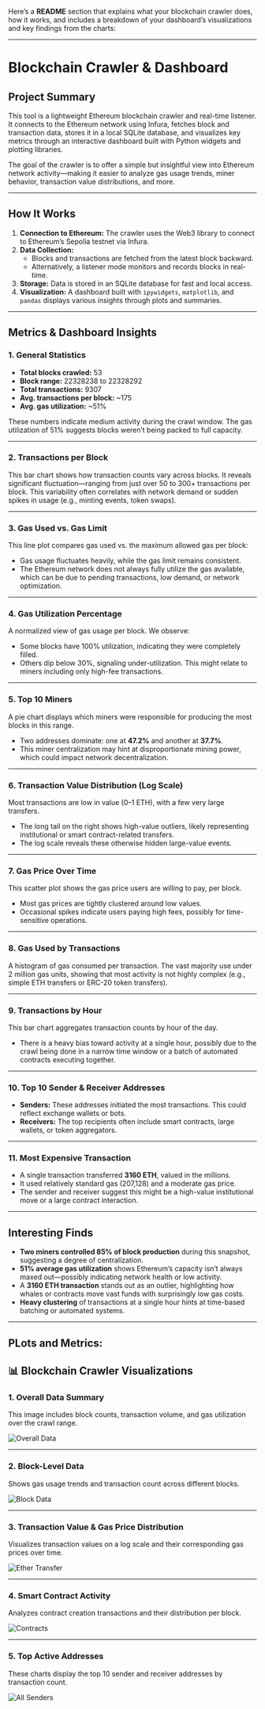 Here’s a **README** section that explains what your blockchain crawler does, how it works, and includes a breakdown of your dashboard’s visualizations and key findings from the charts:

---

# Blockchain Crawler & Dashboard

## Project Summary
This tool is a lightweight Ethereum blockchain crawler and real-time listener. It connects to the Ethereum network using Infura, fetches block and transaction data, stores it in a local SQLite database, and visualizes key metrics through an interactive dashboard built with Python widgets and plotting libraries.

The goal of the crawler is to offer a simple but insightful view into Ethereum network activity—making it easier to analyze gas usage trends, miner behavior, transaction value distributions, and more.

---

## How It Works
1. **Connection to Ethereum:** The crawler uses the Web3 library to connect to Ethereum’s Sepolia testnet via Infura.
2. **Data Collection:**
   - Blocks and transactions are fetched from the latest block backward.
   - Alternatively, a listener mode monitors and records blocks in real-time.
3. **Storage:** Data is stored in an SQLite database for fast and local access.
4. **Visualization:** A dashboard built with `ipywidgets`, `matplotlib`, and `pandas` displays various insights through plots and summaries.

---

## Metrics & Dashboard Insights

### 1. **General Statistics**
- **Total blocks crawled:** 53
- **Block range:** 22328238 to 22328292
- **Total transactions:** 9307
- **Avg. transactions per block:** ~175
- **Avg. gas utilization:** ~51%

These numbers indicate medium activity during the crawl window. The gas utilization of 51% suggests blocks weren’t being packed to full capacity.

---

### 2. **Transactions per Block**
This bar chart shows how transaction counts vary across blocks. It reveals significant fluctuation—ranging from just over 50 to 300+ transactions per block. This variability often correlates with network demand or sudden spikes in usage (e.g., minting events, token swaps).

---

### 3. **Gas Used vs. Gas Limit**
This line plot compares gas used vs. the maximum allowed gas per block:
- Gas usage fluctuates heavily, while the gas limit remains consistent.
- The Ethereum network does not always fully utilize the gas available, which can be due to pending transactions, low demand, or network optimization.

---

### 4. **Gas Utilization Percentage**
A normalized view of gas usage per block. We observe:
- Some blocks have 100% utilization, indicating they were completely filled.
- Others dip below 30%, signaling under-utilization. This might relate to miners including only high-fee transactions.

---

### 5. **Top 10 Miners**
A pie chart displays which miners were responsible for producing the most blocks in this range.
- Two addresses dominate: one at **47.2%** and another at **37.7%**.
- This miner centralization may hint at disproportionate mining power, which could impact network decentralization.

---

### 6. **Transaction Value Distribution (Log Scale)**
Most transactions are low in value (0–1 ETH), with a few very large transfers.
- The long tail on the right shows high-value outliers, likely representing institutional or smart contract-related transfers.
- The log scale reveals these otherwise hidden large-value events.

---

### 7. **Gas Price Over Time**
This scatter plot shows the gas price users are willing to pay, per block.
- Most gas prices are tightly clustered around low values.
- Occasional spikes indicate users paying high fees, possibly for time-sensitive operations.

---

### 8. **Gas Used by Transactions**
A histogram of gas consumed per transaction. The vast majority use under 2 million gas units, showing that most activity is not highly complex (e.g., simple ETH transfers or ERC-20 token transfers).

---

### 9. **Transactions by Hour**
This bar chart aggregates transaction counts by hour of the day.
- There is a heavy bias toward activity at a single hour, possibly due to the crawl being done in a narrow time window or a batch of automated contracts executing together.

---

### 10. **Top 10 Sender & Receiver Addresses**
- **Senders:** These addresses initiated the most transactions. This could reflect exchange wallets or bots.
- **Receivers:** The top recipients often include smart contracts, large wallets, or token aggregators.

---

### 11. **Most Expensive Transaction**
- A single transaction transferred **3160 ETH**, valued in the millions.
- It used relatively standard gas (207,128) and a moderate gas price.
- The sender and receiver suggest this might be a high-value institutional move or a large contract interaction.

---

## Interesting Finds
- **Two miners controlled 85% of block production** during this snapshot, suggesting a degree of centralization.
- **51% average gas utilization** shows Ethereum’s capacity isn’t always maxed out—possibly indicating network health or low activity.
- A **3160 ETH transaction** stands out as an outlier, highlighting how whales or contracts move vast funds with surprisingly low gas costs.
- **Heavy clustering** of transactions at a single hour hints at time-based batching or automated systems.

---

## PLots and Metrics:
## 📊 Blockchain Crawler Visualizations

### 1. Overall Data Summary
This image includes block counts, transaction volume, and gas utilization over the crawl range.

![Overall Data](Overall-Data.png)

---

### 2. Block-Level Data
Shows gas usage trends and transaction count across different blocks.

![Block Data](Block-Data.png)

---

### 3. Transaction Value & Gas Price Distribution
Visualizes transaction values on a log scale and their corresponding gas prices over time.

![Ether Transfer](Eather%20Transfer.png)

---

### 4. Smart Contract Activity
Analyzes contract creation transactions and their distribution per block.

![Contracts](Contracts.png)


---

### 5. Top Active Addresses
These charts display the top 10 sender and receiver addresses by transaction count.


![All Senders](All-Senders.png)
